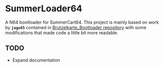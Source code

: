 # SummerLoader64

A N64 bootloader for SummerCart64. This project is mainly based on work by **`jago85`** contained in [Brutzelkarte_Bootloader repository](https://github.com/jago85/Brutzelkarte_Bootloader) with some modifications that made code a little bit more readable.

## TODO

- Expand documentation
